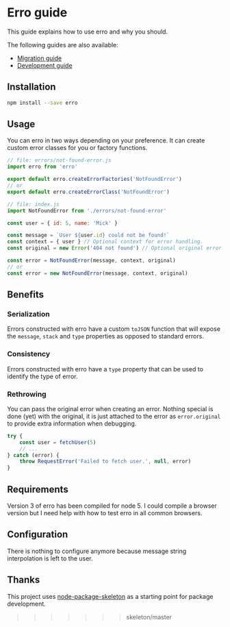 # Erro guide

This guide explains how to use erro and why you should. 

The following guides are also available:
* [Migration guide](migration.md)
* [Development guide](development.md)

## Installation

```bash
npm install --save erro
```

## Usage

You can erro in two ways depending on your preference. It can create custom error classes for you or factory functions. 

```js
// file: errors/not-found-error.js
import erro from 'erro'

export default erro.createErrorFactories('NotFoundError')
// or 
export default erro.createErrorClass('NotFoundError')
```

```js
// file: index.js
import NotFoundError from './errors/not-found-error'

const user = { id: 5, name: 'Mick' }

const message = `User ${user.id} could not be found!`
const context = { user } // Optional context for error handling. 
const original = new Error('404 not found') // Optional original error. 

const error = NotFoundError(message, context, original)
// or 
const error = new NotFoundError(message, context, original)
```

## Benefits

### Serialization

Errors constructed with erro have a custom `toJSON` function that will expose the `message`, `stack` and `type` properties as opposed to standard errors. 

### Consistency

Errors constructed with erro have a `type` property that can be used to identify the type of error. 

### Rethrowing

You can pass the original error when creating an error. Nothing special is done (yet) with the original, it is just attached to the error as `error.original` to provide extra information when debugging. 

```js
try {
    const user = fetchUser(5)
    // ...
} catch (error) {
    throw RequestError('Failed to fetch user.', null, error)
}
```

## Requirements

Version 3 of erro has been compiled for node 5. I could compile a browser version but I need help with how to test erro in all common browsers. 

## Configuration

There is nothing to configure anymore because message string interpolation is left to the user. 

## Thanks

This project uses [node-package-skeleton](https://github.com/mickvangelderen/node-package-skeleton) as a starting point for package development. 
>>>>>>> skeleton/master
